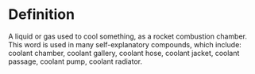 # Definition

A liquid or gas used to cool something, as a rocket combustion chamber.
This word is used in many self-explanatory compounds, which include:
coolant chamber, coolant gallery, coolant hose, coolant jacket, coolant
passage, coolant pump, coolant radiator.
